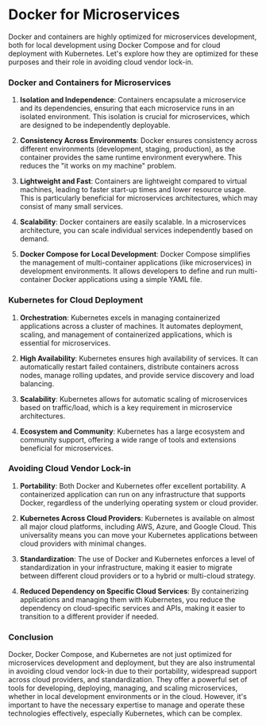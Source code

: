 # Docker for Microservices

Docker and containers are highly optimized for microservices development, both for local development using Docker Compose and for cloud deployment with Kubernetes. Let's explore how they are optimized for these purposes and their role in avoiding cloud vendor lock-in.

### Docker and Containers for Microservices

1. **Isolation and Independence**: Containers encapsulate a microservice and its dependencies, ensuring that each microservice runs in an isolated environment. This isolation is crucial for microservices, which are designed to be independently deployable.

2. **Consistency Across Environments**: Docker ensures consistency across different environments (development, staging, production), as the container provides the same runtime environment everywhere. This reduces the "it works on my machine" problem.

3. **Lightweight and Fast**: Containers are lightweight compared to virtual machines, leading to faster start-up times and lower resource usage. This is particularly beneficial for microservices architectures, which may consist of many small services.

4. **Scalability**: Docker containers are easily scalable. In a microservices architecture, you can scale individual services independently based on demand.

5. **Docker Compose for Local Development**: Docker Compose simplifies the management of multi-container applications (like microservices) in development environments. It allows developers to define and run multi-container Docker applications using a simple YAML file.

### Kubernetes for Cloud Deployment

1. **Orchestration**: Kubernetes excels in managing containerized applications across a cluster of machines. It automates deployment, scaling, and management of containerized applications, which is essential for microservices.

2. **High Availability**: Kubernetes ensures high availability of services. It can automatically restart failed containers, distribute containers across nodes, manage rolling updates, and provide service discovery and load balancing.

3. **Scalability**: Kubernetes allows for automatic scaling of microservices based on traffic/load, which is a key requirement in microservice architectures.

4. **Ecosystem and Community**: Kubernetes has a large ecosystem and community support, offering a wide range of tools and extensions beneficial for microservices.

### Avoiding Cloud Vendor Lock-in

1. **Portability**: Both Docker and Kubernetes offer excellent portability. A containerized application can run on any infrastructure that supports Docker, regardless of the underlying operating system or cloud provider.

2. **Kubernetes Across Cloud Providers**: Kubernetes is available on almost all major cloud platforms, including AWS, Azure, and Google Cloud. This universality means you can move your Kubernetes applications between cloud providers with minimal changes.

3. **Standardization**: The use of Docker and Kubernetes enforces a level of standardization in your infrastructure, making it easier to migrate between different cloud providers or to a hybrid or multi-cloud strategy.

4. **Reduced Dependency on Specific Cloud Services**: By containerizing applications and managing them with Kubernetes, you reduce the dependency on cloud-specific services and APIs, making it easier to transition to a different provider if needed.

### Conclusion

Docker, Docker Compose, and Kubernetes are not just optimized for microservices development and deployment, but they are also instrumental in avoiding cloud vendor lock-in due to their portability, widespread support across cloud providers, and standardization. They offer a powerful set of tools for developing, deploying, managing, and scaling microservices, whether in local development environments or in the cloud. However, it's important to have the necessary expertise to manage and operate these technologies effectively, especially Kubernetes, which can be complex.